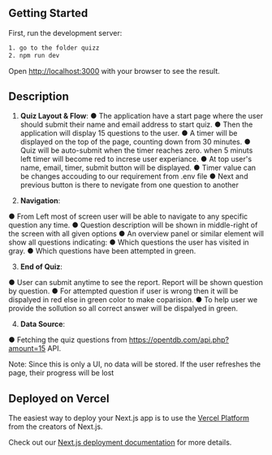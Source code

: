 ## Getting Started

First, run the development server:

```bash
1. go to the folder quizz
2. npm run dev
```

Open [http://localhost:3000](http://localhost:3000) with your browser to see the result.

## Description

1. **Quiz Layout & Flow**:
● The application have a start page where the user should submit their name and email address to start quiz.
● Then the application will display 15 questions to the user.
● A timer will be displayed on the top of the page, counting down from 30 minutes.
● Quiz will be auto-submit when the timer reaches zero. when 5 minuts left timer will become red to increse user experiance.
● At top user's name, email, timer, submit button will be displayed.
● Timer value can be changes accouding to our requirement from .env file
● Next and previous button is there to nevigate from one question to another

2. **Navigation**:

● From Left most of screen user will be able to navigate to any specific question any time.
● Question description will be shown in middle-right of the screen with all given options
● An overview panel or similar element will show all questions indicating:
    ● Which questions the user has visited in gray.
    ● Which questions have been attempted in green.

3. **End of Quiz**:

● User can submit anytime to see the report. Report will be shown question by question.
● For attempted question if user is wrong then it will be dispalyed in red else in green color to make coparision.
● To help user we provide the sollution so all correct answer will be dispalyed in green.

4. **Data Source**:

● Fetching the quiz questions from https://opentdb.com/api.php?amount=15 API.

Note: Since this is only a UI, no data will be stored. If the user refreshes the page, their progress will be lost

## Deployed on Vercel

The easiest way to deploy your Next.js app is to use the [Vercel Platform](https://vercel.com/new?utm_medium=default-template&filter=next.js&utm_source=create-next-app&utm_campaign=create-next-app-readme) from the creators of Next.js.

Check out our [Next.js deployment documentation](https://nextjs.org/docs/deployment) for more details.

